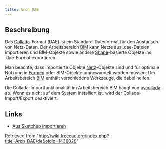 ```yaml
---
title: Arch DAE
---
```

## Beschreibung

Das [Collada](https://en.wikipedia.org/wiki/COLLADA)-Format (DAE) ist ein Standard-Dateiformat für den Austausch von Netz-Daten. Der Arbeitsbereich [BIM](/BIM_Workbench "BIM Workbench") kann Netze aus .dae-Dateien importieren und BIM-Objekte sowie andere [Shape](/Part_Workbench/de "Part Workbench/de")-basierte Objekte ins .dae-Format exportieren.

Man beachte, dass importierte Objekte [Netz](/Mesh_Workbench/de "Mesh Workbench/de")-Objekte sind und für optimale Nutzung in [Formen](/Shape/de "Shape/de") oder BIM-Objekte umgewandelt werden müssen. Der Arbeitsbereich [BIM](/BIM_Workbench/de "BIM Workbench/de") enthält verschiedene Werkzeuge, die dabei helfen.

Die Collada-Importfunktionalität im Arbeitsbereich BIM hängt von [pycollada](http://pycollada.github.io/) ab. Wenn es nicht auf dem System installiert ist, wird der Collada-Import/Export deaktiviert.

## Links

* [Aus Sketchup importieren](/Importing_From_Sketchup/de "Importing From Sketchup/de")

Retrieved from "<http://wiki.freecad.org/index.php?title=Arch_DAE/de&oldid=1436020>"
